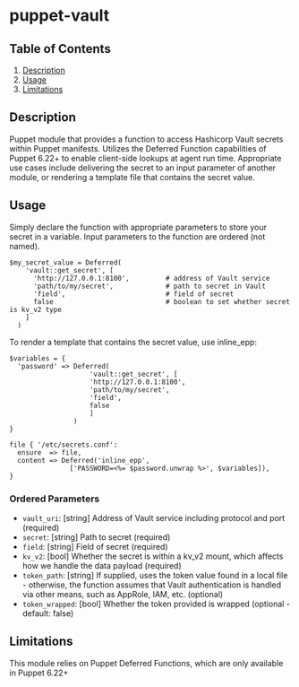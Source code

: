 # puppet-vault

## Table of Contents

1. [Description](#description)
1. [Usage](#usage)
1. [Limitations](#limitations)

## Description

Puppet module that provides a function to access Hashicorp Vault secrets within
Puppet manifests. Utilizes the Deferred Function capabilities of Puppet 6.22+ to
enable client-side lookups at agent run time. Appropriate use cases include delivering
the secret to an input parameter of another module, or rendering a template file that
contains the secret value.

## Usage

Simply declare the function with appropriate parameters to store your secret in 
a variable. Input parameters to the function are ordered (not named).

```
$my_secret_value = Deferred(
    'vault::get_secret', [
      'http://127.0.0.1:8100',         # address of Vault service
      'path/to/my/secret',             # path to secret in Vault 
      'field',                         # field of secret
      false                            # boolean to set whether secret is kv_v2 type
    ]
  )
```

To render a template that contains the secret value, use inline_epp:
```
$variables = {
  'password' => Deferred(
                    'vault::get_secret', [
                    'http://127.0.0.1:8100',
                    'path/to/my/secret',
                    'field',
                    false
                    ]
                )
}

file { '/etc/secrets.conf':
  ensure  => file,
  content => Deferred('inline_epp',
               ['PASSWORD=<%= $password.unwrap %>', $variables]),
}
```

### Ordered Parameters
* `vault_uri`: \[string\] Address of Vault service including protocol and port (required)
* `secret`: \[string\] Path to secret (required)
* `field`: \[string\] Field of secret (required)
* `kv_v2`: \[bool\] Whether the secret is within a kv_v2 mount, which affects how we handle the data payload (required)
* `token_path`: \[string\] If supplied, uses the token value found in a local file - otherwise, the function assumes that Vault authentication is handled via other means, such as AppRole, IAM, etc. (optional)
* `token_wrapped`: \[bool\] Whether the token provided is wrapped (optional - default: false)

## Limitations

This module relies on Puppet Deferred Functions, which are only available in Puppet 6.22+

